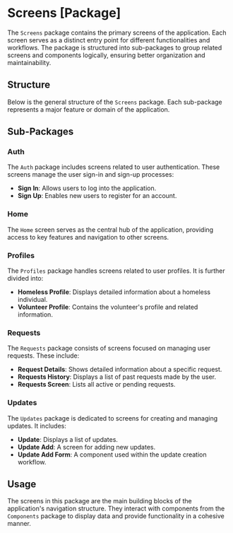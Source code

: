 # Screens [Package]

The `Screens` package contains the primary screens of the application. Each screen serves as a distinct entry point for different functionalities and workflows. The package is structured into sub-packages to group related screens and components logically, ensuring better organization and maintainability.

## Structure

Below is the general structure of the `Screens` package. Each sub-package represents a major feature or domain of the application.

<!-- Add folder tree here -->

## Sub-Packages

### Auth
The `Auth` package includes screens related to user authentication. These screens manage the user sign-in and sign-up processes:
- **Sign In**: Allows users to log into the application.
- **Sign Up**: Enables new users to register for an account.

### Home
The `Home` screen serves as the central hub of the application, providing access to key features and navigation to other screens.

### Profiles
The `Profiles` package handles screens related to user profiles. It is further divided into:
- **Homeless Profile**: Displays detailed information about a homeless individual.
- **Volunteer Profile**: Contains the volunteer's profile and related information.

### Requests
The `Requests` package consists of screens focused on managing user requests. These include:
- **Request Details**: Shows detailed information about a specific request.
- **Requests History**: Displays a list of past requests made by the user.
- **Requests Screen**: Lists all active or pending requests.

### Updates
The `Updates` package is dedicated to screens for creating and managing updates. It includes:
- **Update**: Displays a list of updates.
- **Update Add**: A screen for adding new updates.
- **Update Add Form**: A component used within the update creation workflow.

## Usage
The screens in this package are the main building blocks of the application's navigation structure. They interact with components from the `Components` package to display data and provide functionality in a cohesive manner.
